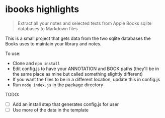 # ibooks highlights

> Extract all your notes and selected texts from Apple Books sqlite databases to Markdown files

This is a small project that gets data from the two sqlite databases the Books uses to maintain your library and notes.

To use:

- Clone and `npm install`
- Edit config.js to have your ANNOTATION and BOOK paths (they'll be in the same place as mine but called something slightly different)
- If you want the files to be in a different location, update this in config.js
- Run `node index.js` in the package directory

TODO:

- [ ] Add an install step that generates config.js for user
- [ ] Use more of the data in the template